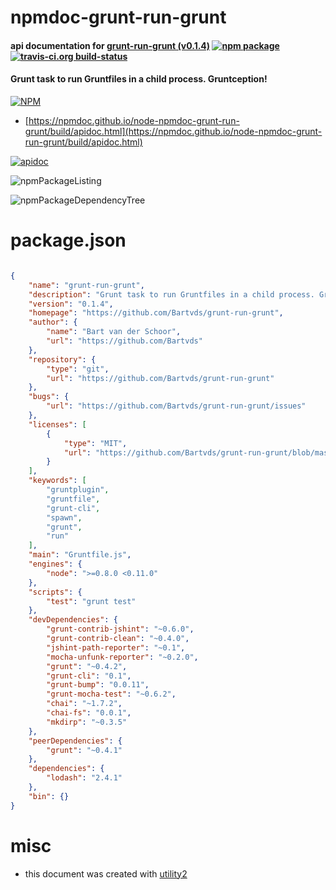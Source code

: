 # npmdoc-grunt-run-grunt

#### api documentation for  [grunt-run-grunt (v0.1.4)](https://github.com/Bartvds/grunt-run-grunt)  [![npm package](https://img.shields.io/npm/v/npmdoc-grunt-run-grunt.svg?style=flat-square)](https://www.npmjs.org/package/npmdoc-grunt-run-grunt) [![travis-ci.org build-status](https://api.travis-ci.org/npmdoc/node-npmdoc-grunt-run-grunt.svg)](https://travis-ci.org/npmdoc/node-npmdoc-grunt-run-grunt)

#### Grunt task to run Gruntfiles in a child process. Gruntception!

[![NPM](https://nodei.co/npm/grunt-run-grunt.png?downloads=true&downloadRank=true&stars=true)](https://www.npmjs.com/package/grunt-run-grunt)

- [https://npmdoc.github.io/node-npmdoc-grunt-run-grunt/build/apidoc.html](https://npmdoc.github.io/node-npmdoc-grunt-run-grunt/build/apidoc.html)

[![apidoc](https://npmdoc.github.io/node-npmdoc-grunt-run-grunt/build/screenCapture.buildCi.browser.%252Ftmp%252Fbuild%252Fapidoc.html.png)](https://npmdoc.github.io/node-npmdoc-grunt-run-grunt/build/apidoc.html)

![npmPackageListing](https://npmdoc.github.io/node-npmdoc-grunt-run-grunt/build/screenCapture.npmPackageListing.svg)

![npmPackageDependencyTree](https://npmdoc.github.io/node-npmdoc-grunt-run-grunt/build/screenCapture.npmPackageDependencyTree.svg)



# package.json

```json

{
    "name": "grunt-run-grunt",
    "description": "Grunt task to run Gruntfiles in a child process. Gruntception!",
    "version": "0.1.4",
    "homepage": "https://github.com/Bartvds/grunt-run-grunt",
    "author": {
        "name": "Bart van der Schoor",
        "url": "https://github.com/Bartvds"
    },
    "repository": {
        "type": "git",
        "url": "https://github.com/Bartvds/grunt-run-grunt"
    },
    "bugs": {
        "url": "https://github.com/Bartvds/grunt-run-grunt/issues"
    },
    "licenses": [
        {
            "type": "MIT",
            "url": "https://github.com/Bartvds/grunt-run-grunt/blob/master/LICENSE-MIT"
        }
    ],
    "keywords": [
        "gruntplugin",
        "gruntfile",
        "grunt-cli",
        "spawn",
        "grunt",
        "run"
    ],
    "main": "Gruntfile.js",
    "engines": {
        "node": ">=0.8.0 <0.11.0"
    },
    "scripts": {
        "test": "grunt test"
    },
    "devDependencies": {
        "grunt-contrib-jshint": "~0.6.0",
        "grunt-contrib-clean": "~0.4.0",
        "jshint-path-reporter": "~0.1",
        "mocha-unfunk-reporter": "~0.2.0",
        "grunt": "~0.4.2",
        "grunt-cli": "0.1",
        "grunt-bump": "0.0.11",
        "grunt-mocha-test": "~0.6.2",
        "chai": "~1.7.2",
        "chai-fs": "0.0.1",
        "mkdirp": "~0.3.5"
    },
    "peerDependencies": {
        "grunt": "~0.4.1"
    },
    "dependencies": {
        "lodash": "2.4.1"
    },
    "bin": {}
}
```



# misc
- this document was created with [utility2](https://github.com/kaizhu256/node-utility2)
